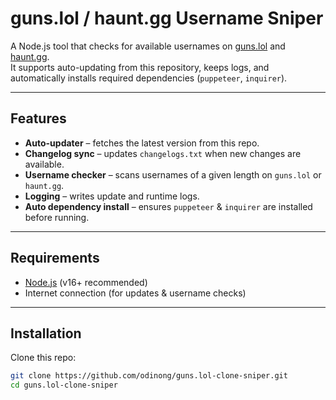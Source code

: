 # guns.lol / haunt.gg Username Sniper

A Node.js tool that checks for available usernames on [guns.lol](https://guns.lol) and [haunt.gg](https://haunt.gg).  
It supports auto-updating from this repository, keeps logs, and automatically installs required dependencies (`puppeteer`, `inquirer`).

---

## Features
- **Auto-updater** – fetches the latest version from this repo.  
- **Changelog sync** – updates `changelogs.txt` when new changes are available.  
- **Username checker** – scans usernames of a given length on `guns.lol` or `haunt.gg`.  
- **Logging** – writes update and runtime logs.  
- **Auto dependency install** – ensures `puppeteer` & `inquirer` are installed before running.  

---

## Requirements
- [Node.js](https://nodejs.org/) (v16+ recommended)  
- Internet connection (for updates & username checks)

---

## Installation
Clone this repo:
```bash
git clone https://github.com/odinong/guns.lol-clone-sniper.git
cd guns.lol-clone-sniper
